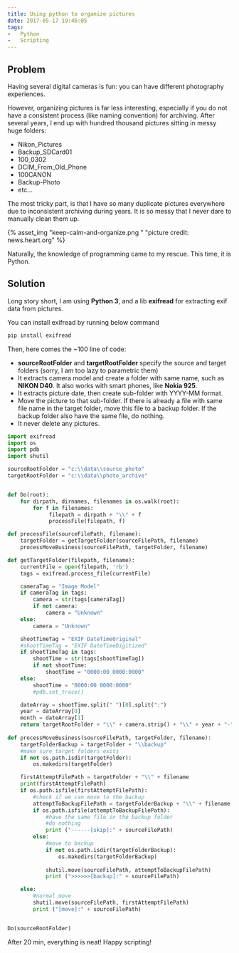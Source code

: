 ```yaml
---
title: Using python to organize pictures
date: 2017-05-17 19:46:05
tags: 
-	Python
-	Scripting
---
```

## Problem ##

Having several digital cameras is fun: you can have different photography experiences. 

However, organizing  pictures is far less interesting, especially if you do not have a consistent process (like naming convention) for archiving. After several years, I end up with hundred thousand pictures sitting in messy huge folders:

- Nikon_Pictures
- Backup_SDCard01
- 100_0302
- DCIM_From_Old_Phone
- 100CANON
- Backup-Photo
- etc...

The most tricky part, is that I have so many duplicate pictures everywhere due to inconsistent archiving during years. It is so messy that I never dare to manually clean them up. 

{% asset_img "keep-calm-and-organize.png " "picture credit: news.heart.org" %}

Naturally, the knowledge of programming came to my rescue. This time, it is Python.

<!-- more -->

## Solution ##
Long story short, I am using **Python 3**, and a lib **exifread** for extracting exif data from pictures.

You can install exifread by running below command
```bash
pip install exifread
```

Then, here comes the ~100 line of code:
- **sourceRootFolder** and **targetRootFolder** specify the source and target folders (sorry, I am too lazy to parametric them)
- It extracts camera model and create a folder with same name, such as **NIKON D40**. It also works with smart phones, like **Nokia 925**. 
- It extracts picture date, then create sub-folder with YYYY-MM format.
- Move the picture to that sub-folder. If there is already a file with same file name in the target folder, move this file to a backup folder. If the backup folder also have the same file, do nothing.
- It never delete any pictures. 

```python
import exifread
import os
import pdb
import shutil

sourceRootFolder = "c:\\data\\source_photo"
targetRootFolder = "c:\\data\\photo_archive"


def Do(root):
    for dirpath, dirnames, filenames in os.walk(root):
        for f in filenames:
             filepath = dirpath + "\\" + f
             processFile(filepath, f)

def processFile(sourceFilePath, filename):
    targetFolder = getTargetFolder(sourceFilePath, filename)
    processMoveBusiness(sourceFilePath, targetFolder, filename)

def getTargetFolder(filepath, filename):
    currentFile = open(filepath, 'rb')
    tags = exifread.process_file(currentFile)

    cameraTag = "Image Model"
    if cameraTag in tags:
        camera = str(tags[cameraTag])
        if not camera:
            camera = "Unknown"
    else:
        camera = "Unknown"

    shootTimeTag = "EXIF DateTimeOriginal"
    #shootTimeTag = "EXIF DateTimeDigitized"
    if shootTimeTag in tags:
        shootTime = str(tags[shootTimeTag])
        if not shootTime:
            shootTime = "0000:00 0000:0000"
    else:
        shootTime = "0000:00 0000:0000"
        #pdb.set_trace()

    dateArray = shootTime.split(" ")[0].split(":")
    year = dateArray[0]
    month = dateArray[1]
    return targetRootFolder + "\\" + camera.strip() + "\\" + year + "-" + month
    
def processMoveBusiness(sourceFilePath, targetFolder, filename):
    targetFolderBackup = targetFolder + "\\backup"
    #make sure target folders exits
    if not os.path.isdir(targetFolder):
        os.makedirs(targetFolder)

    firstAttemptFilePath = targetFolder + "\\" + filename
    print(firstAttemptFilePath)
    if os.path.isfile(firstAttemptFilePath):
        #check if we can move to the backup
        attemptToBackupFilePath = targetFolderBackup + "\\" + filename
        if os.path.isfile(attemptToBackupFilePath):
            #have the same file in the backup folder
            #do nothing
            print ("------[skip]:" + sourceFilePath)
        else:
            #move to backup 
            if not os.path.isdir(targetFolderBackup):
                os.makedirs(targetFolderBackup)
            
            shutil.move(sourceFilePath, attemptToBackupFilePath)
            print (">>>>>>[backup]:" + sourceFilePath)

    else:
        #normal move
        shutil.move(sourceFilePath, firstAttemptFilePath)
        print ("[move]:" + sourceFilePath)


Do(sourceRootFolder)
```

After 20 min, everything is neat! Happy scripting!




